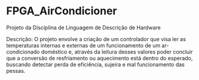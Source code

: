 # FPGA_AirCondicioner
Projeto da Disciplina de Linguagem de Descrição de Hardware

Descrição:
  O projeto envolve a criação de um controlador que visa ler as temperaturas internas e externas de um funcionamento de um ar-condicionado doméstico e, através da leitura desses valores poder concluir que a conversão de resfriamento ou aquecimento está dentro do esperado, buscando detectar perda de eficiência, sujeira e mal funcionamento das pessas.
